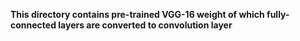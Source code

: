 **This directory contains pre-trained VGG-16 weight of which fully-connected layers are converted to convolution layer**

